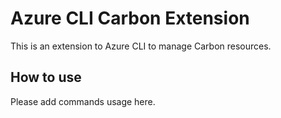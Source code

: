 # Azure CLI Carbon Extension #
This is an extension to Azure CLI to manage Carbon resources.

## How to use ##
Please add commands usage here.